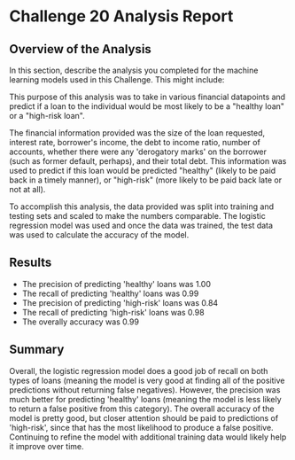 # Challenge 20 Analysis Report

## Overview of the Analysis

In this section, describe the analysis you completed for the machine learning models used in this Challenge. This might include:


This purpose of this analysis was to take in various financial datapoints and predict if a loan to the individual would be most likely to be a "healthy loan" or a "high-risk loan".  

The financial information provided was the size of the loan requested, interest rate, borrower's income, the debt to income ratio, number of accounts, whether there were any 'derogatory marks' on the borrower (such as former default, perhaps), and their total debt.  This information was used to predict if this loan would be predicted "healthy" (likely to be paid back in a timely manner), or "high-risk" (more likely to be paid back late or not at all).

To accomplish this analysis, the data provided was split into training and testing sets and scaled to make the numbers comparable.  The logistic regression model was used and once the data was trained, the test data was used to calculate the accuracy of the model.


## Results

* The precision of predicting 'healthy' loans was 1.00
* The recall of predicting 'healthy' loans was 0.99
* The precision of predicting 'high-risk' loans was 0.84
* The recall of predicting 'high-risk' loans was 0.98
* The overally accuracy was 0.99


## Summary

Overall, the logistic regression model does a good job of recall on both types of loans (meaning the model is very good at finding all of the positive predictions without returning false negatives).  However, the precision was much better for predicting 'healthy' loans (meaning the model is less likely to return a false positive from this category).  The overall accuracy of the model is pretty good, but closer attention should be paid to predictions of 'high-risk', since that has the most likelihood to produce a false positive.  Continuing to refine the model with additional training data would likely help it improve over time.  
